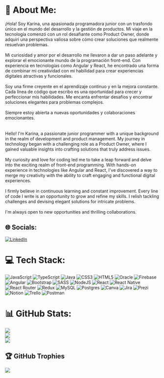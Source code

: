 # 💫 About Me:
¡Hola! Soy Karina, una apasionada programadora junior con un trasfondo único en el mundo del desarrollo y la gestión de productos. Mi viaje en la tecnología comenzó con un rol desafiante como Product Owner, donde adquirí una perspectiva valiosa sobre cómo crear soluciones que realmente resuelvan problemas.<br><br>Mi curiosidad y amor por el desarrollo me llevaron a dar un paso adelante y explorar el emocionante mundo de la programación front-end. Con experiencia en tecnologías como Angular y React, he encontrado una forma de combinar mi creatividad con mi habilidad para crear experiencias digitales atractivas y funcionales.<br><br>Soy una firme creyente en el aprendizaje continuo y en la mejora constante. Cada línea de código que escribo es una oportunidad para crecer y perfeccionar mis habilidades. Me encanta enfrentar desafíos y encontrar soluciones elegantes para problemas complejos.<br><br>Siempre estoy abierta a nuevas oportunidades y colaboraciones emocionantes.<br><br><br>Hello! I'm Karina, a passionate junior programmer with a unique background in the realm of development and product management. My journey in technology began with a challenging role as a Product Owner, where I gained valuable insights into crafting solutions that truly address issues.<br><br>My curiosity and love for coding led me to take a leap forward and delve into the exciting realm of front-end programming. With hands-on experience in technologies like Angular and React, I've discovered a way to merge my creativity with the ability to craft engaging and functional digital experiences.<br><br>I firmly believe in continuous learning and constant improvement. Every line of code I write is an opportunity to grow and refine my skills. I relish tackling challenges and devising elegant solutions for intricate problems.<br><br>I'm always open to new opportunities and thrilling collaborations.


## 🌐 Socials:
[![LinkedIn](https://img.shields.io/badge/LinkedIn-%230077B5.svg?logo=linkedin&logoColor=white)](https://linkedin.com/in/https://www.linkedin.com/in/karhy259/) 

# 💻 Tech Stack:
![JavaScript](https://img.shields.io/badge/javascript-%23323330.svg?style=for-the-badge&logo=javascript&logoColor=%23F7DF1E) ![TypeScript](https://img.shields.io/badge/typescript-%23007ACC.svg?style=for-the-badge&logo=typescript&logoColor=white) ![Java](https://img.shields.io/badge/java-%23ED8B00.svg?style=for-the-badge&logo=java&logoColor=white) ![CSS3](https://img.shields.io/badge/css3-%231572B6.svg?style=for-the-badge&logo=css3&logoColor=white) ![HTML5](https://img.shields.io/badge/html5-%23E34F26.svg?style=for-the-badge&logo=html5&logoColor=white) ![Oracle](https://img.shields.io/badge/Oracle-F80000?style=for-the-badge&logo=oracle&logoColor=white) ![Firebase](https://img.shields.io/badge/firebase-%23039BE5.svg?style=for-the-badge&logo=firebase) ![Angular](https://img.shields.io/badge/angular-%23DD0031.svg?style=for-the-badge&logo=angular&logoColor=white) ![Bootstrap](https://img.shields.io/badge/bootstrap-%23563D7C.svg?style=for-the-badge&logo=bootstrap&logoColor=white) ![SASS](https://img.shields.io/badge/SASS-hotpink.svg?style=for-the-badge&logo=SASS&logoColor=white) ![NodeJS](https://img.shields.io/badge/node.js-6DA55F?style=for-the-badge&logo=node.js&logoColor=white) ![React](https://img.shields.io/badge/react-%2320232a.svg?style=for-the-badge&logo=react&logoColor=%2361DAFB) ![React Native](https://img.shields.io/badge/react_native-%2320232a.svg?style=for-the-badge&logo=react&logoColor=%2361DAFB) ![React Router](https://img.shields.io/badge/React_Router-CA4245?style=for-the-badge&logo=react-router&logoColor=white) ![Redux](https://img.shields.io/badge/redux-%23593d88.svg?style=for-the-badge&logo=redux&logoColor=white) ![MySQL](https://img.shields.io/badge/mysql-%2300f.svg?style=for-the-badge&logo=mysql&logoColor=white) ![Postgres](https://img.shields.io/badge/postgres-%23316192.svg?style=for-the-badge&logo=postgresql&logoColor=white) ![Canva](https://img.shields.io/badge/Canva-%2300C4CC.svg?style=for-the-badge&logo=Canva&logoColor=white) ![Jira](https://img.shields.io/badge/jira-%230A0FFF.svg?style=for-the-badge&logo=jira&logoColor=white) ![Prezi](https://img.shields.io/badge/Prezi-%23000000.svg?style=for-the-badge&logo=Prezi&logoColor=white) ![Notion](https://img.shields.io/badge/Notion-%23000000.svg?style=for-the-badge&logo=notion&logoColor=white) ![Trello](https://img.shields.io/badge/Trello-%23026AA7.svg?style=for-the-badge&logo=Trello&logoColor=white) ![Postman](https://img.shields.io/badge/Postman-FF6C37?style=for-the-badge&logo=postman&logoColor=white)
# 📊 GitHub Stats:
![](https://github-readme-stats.vercel.app/api?username=Karhy259&theme=nightowl&hide_border=false&include_all_commits=false&count_private=false)<br/>
![](https://github-readme-streak-stats.herokuapp.com/?user=Karhy259&theme=nightowl&hide_border=false)<br/>
![](https://github-readme-stats.vercel.app/api/top-langs/?username=Karhy259&theme=nightowl&hide_border=false&include_all_commits=false&count_private=false&layout=compact)

## 🏆 GitHub Trophies
![](https://github-profile-trophy.vercel.app/?username=Karhy259&theme=dracula&no-frame=false&no-bg=true&margin-w=4)
<!-- 
### 🔝 Top Contributed Repo
![](https://github-contributor-stats.vercel.app/api?username=Karhy259&limit=5&theme=dracula&combine_all_yearly_contributions=true)

---
[![](https://visitcount.itsvg.in/api?id=Karhy259&icon=4&color=6)](https://visitcount.itsvg.in)

Proudly created with GPRM ( https://gprm.itsvg.in ) -->
